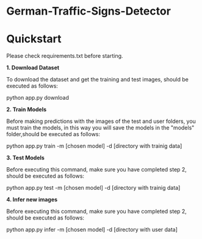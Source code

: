 # German-Traffic-Signs-Detector

# Quickstart

Please check requirements.txt before starting. 

**1. Download Dataset** 

To download the dataset and get the training and test images, should be executed as follows:

  python app.py download 

**2. Train Models** 

Before making predictions with the images of the test and user folders, you must train the models, in this way you will save the models in the "models" folder,should be executed as follows:

  python app.py train -m [chosen model] -d [directory with trainig data]
  
**3. Test Models** 

Before executing this command, make sure you have completed step 2, should be executed as follows:

  python app.py test -m [chosen model] -d [directory with trainig data]

**4. Infer new images**

Before executing this command, make sure you have completed step 2, should be executed as follows:
  
  python app.py infer -m [chosen model] -d [directory with user data]
